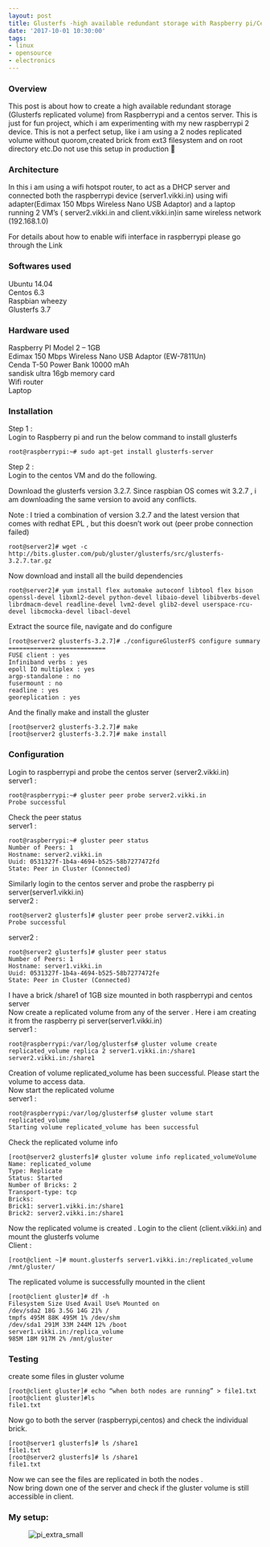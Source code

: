 ```yaml
---
layout: post
title: Glusterfs -high available redundant storage with Raspberry pi/Centos server
date: '2017-10-01 10:30:00'
tags:
- linux
- opensource
- electronics
---
```


### Overview

This post is about how to create a high available redundant storage (Glusterfs replicated volume) from Raspberrypi and a centos server. This is just for fun project, which i am experimenting with my new raspberrypi 2 device. This is not a perfect setup, like i am using a 2 nodes replicated volume without quorom,created brick from ext3 filesystem and on root directory etc.Do not use this setup in production 🙂

### Architecture

In this i am using a wifi hotspot router, to act as a DHCP server and connected both the raspberrypi device (server1.vikki.in) using wifi adapter(Edimax 150 Mbps Wireless Nano USB Adaptor) and a laptop running 2 VM’s ( server2.vikki.in and client.vikki.in)in same wireless network (192.168.1.0)

For details about how to enable wifi interface in raspberrypi please go through the Link

### Softwares used

Ubuntu 14.04  
Centos 6.3  
Raspbian wheezy  
Glusterfs 3.7

### Hardware used

Raspberry PI Model 2 – 1GB  
Edimax 150 Mbps Wireless Nano USB Adaptor (EW-7811Un)  
Cenda T-50 Power Bank 10000 mAh  
sandisk ultra 16gb memory card  
Wifi router  
Laptop

### Installation

Step 1 :  
Login to Raspberry pi and run the below command to install glusterfs

<!--kg-card-begin: code-->

    root@raspberrypi:~# sudo apt-get install glusterfs-server

<!--kg-card-end: code-->

Step 2 :  
Login to the centos VM and do the following.

Download the glusterfs version 3.2.7. Since raspbian OS comes wit 3.2.7 , i am downloading the same version to avoid any conflicts.

Note : I tried a combination of version 3.2.7 and the latest version that comes with redhat EPL , but this doesn’t work out (peer probe connection failed)

<!--kg-card-begin: code-->

    root@server2]# wget -c http://bits.gluster.com/pub/gluster/glusterfs/src/glusterfs-3.2.7.tar.gz

<!--kg-card-end: code-->

Now download and install all the build dependencies

<!--kg-card-begin: code-->

    root@server2]# yum install flex automake autoconf libtool flex bison openssl-devel libxml2-devel python-devel libaio-devel libibverbs-devel librdmacm-devel readline-devel lvm2-devel glib2-devel userspace-rcu-devel libcmocka-devel libacl-devel

<!--kg-card-end: code-->

Extract the source file, navigate and do configure

<!--kg-card-begin: code-->

    [root@server2 glusterfs-3.2.7]# ./configureGlusterFS configure summary
    ===========================
    FUSE client : yes
    Infiniband verbs : yes
    epoll IO multiplex : yes
    argp-standalone : no
    fusermount : no
    readline : yes
    georeplication : yes

<!--kg-card-end: code-->

And the finally make and install the gluster

<!--kg-card-begin: code-->

    [root@server2 glusterfs-3.2.7]# make
    [root@server2 glusterfs-3.2.7]# make install

<!--kg-card-end: code-->
### Configuration

Login to raspberrypi and probe the centos server (server2.vikki.in)  
server1 :

<!--kg-card-begin: code-->

    root@raspberrypi:~# gluster peer probe server2.vikki.in
    Probe successful

<!--kg-card-end: code-->

Check the peer status  
server1 :

<!--kg-card-begin: code-->

    root@raspberrypi:~# gluster peer status
    Number of Peers: 1
    Hostname: server2.vikki.in
    Uuid: 0531327f-1b4a-4694-b525-58b7277472fd
    State: Peer in Cluster (Connected)

<!--kg-card-end: code-->

Similarly login to the centos server and probe the raspberry pi server(server1.vikki.in)  
server2 :

<!--kg-card-begin: code-->

    root@server2 glusterfs]# gluster peer probe server2.vikki.in
    Probe successful

<!--kg-card-end: code-->

server2 :

<!--kg-card-begin: code-->

    root@server2 glusterfs]# gluster peer status
    Number of Peers: 1
    Hostname: server1.vikki.in
    Uuid: 0531327f-1b4a-4694-b525-58b7277472fe
    State: Peer in Cluster (Connected)

<!--kg-card-end: code-->

I have a brick /share1 of 1GB size mounted in both raspberrypi and centos server  
Now create a replicated volume from any of the server . Here i am creating it from the raspberry pi server(server1.vikki.in)  
server1 :

<!--kg-card-begin: code-->

    root@raspberrypi:/var/log/glusterfs# gluster volume create replicated_volume replica 2 server1.vikki.in:/share1 server2.vikki.in:/share1

<!--kg-card-end: code-->

Creation of volume replicated\_volume has been successful. Please start the volume to access data.  
Now start the replicated volume  
server1 :

<!--kg-card-begin: code-->

    root@raspberrypi:/var/log/glusterfs# gluster volume start replicated_volume
    Starting volume replicated_volume has been successful

<!--kg-card-end: code-->

Check the replicated volume info

<!--kg-card-begin: code-->

    [root@server2 glusterfs]# gluster volume info replicated_volumeVolume Name: replicated_volume
    Type: Replicate
    Status: Started
    Number of Bricks: 2
    Transport-type: tcp
    Bricks:
    Brick1: server1.vikki.in:/share1
    Brick2: server2.vikki.in:/share1

<!--kg-card-end: code-->

Now the replicated volume is created . Login to the client (client.vikki.in) and mount the glusterfs volume  
Client :

<!--kg-card-begin: code-->

    [root@client ~]# mount.glusterfs server1.vikki.in:/replicated_volume /mnt/gluster/

<!--kg-card-end: code-->

The replicated volume is successfully mounted in the client

<!--kg-card-begin: code-->

    [root@client gluster]# df -h
    Filesystem Size Used Avail Use% Mounted on
    /dev/sda2 18G 3.5G 14G 21% /
    tmpfs 495M 88K 495M 1% /dev/shm
    /dev/sda1 291M 33M 244M 12% /boot
    server1.vikki.in:/replica_volume
    985M 18M 917M 2% /mnt/gluster

<!--kg-card-end: code-->
### Testing

create some files in gluster volume

<!--kg-card-begin: code-->

    [root@client gluster]# echo “when both nodes are running” > file1.txt
    [root@client gluster]#ls
    file1.txt

<!--kg-card-end: code-->

Now go to both the server (raspberrypi,centos) and check the individual brick.

<!--kg-card-begin: code-->

    [root@server1 glusterfs]# ls /share1
    file1.txt
    [root@server2 glusterfs]# ls /share1
    file1.txt

<!--kg-card-end: code-->

Now we can see the files are replicated in both the nodes .  
Now bring down one of the server and check if the gluster volume is still accessible in client.

### My setup:
<!--kg-card-begin: image--><figure class="kg-card kg-image-card"><img src="http://ec2-3-16-143-224.us-east-2.compute.amazonaws.com:8084/content/images/2017/11/pi_extra_small.jpg" class="kg-image" alt="pi_extra_small"></figure><!--kg-card-end: image-->
